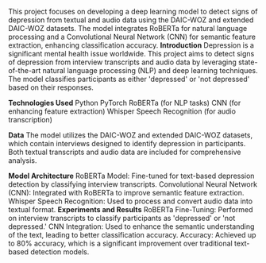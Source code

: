 This project focuses on developing a deep learning model to detect signs of depression from textual and audio data using the DAIC-WOZ and extended DAIC-WOZ datasets. The model integrates RoBERTa for natural language processing and a Convolutional Neural Network (CNN) for semantic feature extraction, enhancing classification accuracy.
**Introduction**
Depression is a significant mental health issue worldwide. This project aims to detect signs of depression from interview transcripts and audio data by leveraging state-of-the-art natural language processing (NLP) and deep learning techniques. The model classifies participants as either 'depressed' or 'not depressed' based on their responses.

**Technologies Used**
Python
PyTorch
RoBERTa (for NLP tasks)
CNN (for enhancing feature extraction)
Whisper Speech Recognition (for audio transcription)

**Data**
The model utilizes the DAIC-WOZ and extended DAIC-WOZ datasets, which contain interviews designed to identify depression in participants. Both textual transcripts and audio data are included for comprehensive analysis.

**Model Architecture**
RoBERTa Model: Fine-tuned for text-based depression detection by classifying interview transcripts.
Convolutional Neural Network (CNN): Integrated with RoBERTa to improve semantic feature extraction.
Whisper Speech Recognition: Used to process and convert audio data into textual format.
**Experiments and Results**
RoBERTa Fine-Tuning: Performed on interview transcripts to classify participants as 'depressed' or 'not depressed.'
CNN Integration: Used to enhance the semantic understanding of the text, leading to better classification accuracy.
Accuracy: Achieved up to 80% accuracy, which is a significant improvement over traditional text-based detection models.
